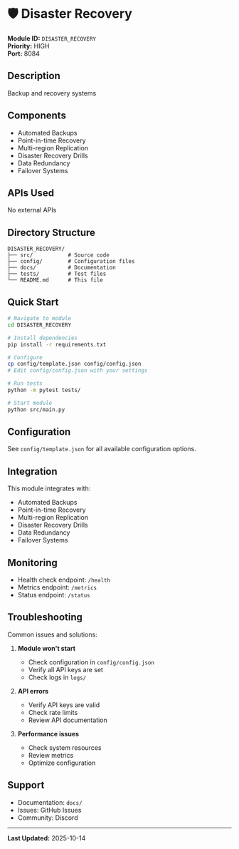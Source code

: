 # 🛡️ Disaster Recovery

**Module ID:** `DISASTER_RECOVERY`  
**Priority:** HIGH  
**Port:** 8084

## Description

Backup and recovery systems

## Components

- Automated Backups
- Point-in-time Recovery
- Multi-region Replication
- Disaster Recovery Drills
- Data Redundancy
- Failover Systems

## APIs Used

No external APIs

## Directory Structure

```
DISASTER_RECOVERY/
├── src/           # Source code
├── config/        # Configuration files
├── docs/          # Documentation
├── tests/         # Test files
└── README.md      # This file
```

## Quick Start

```bash
# Navigate to module
cd DISASTER_RECOVERY

# Install dependencies
pip install -r requirements.txt

# Configure
cp config/template.json config/config.json
# Edit config/config.json with your settings

# Run tests
python -m pytest tests/

# Start module
python src/main.py
```

## Configuration

See `config/template.json` for all available configuration options.

## Integration

This module integrates with:
- Automated Backups
- Point-in-time Recovery
- Multi-region Replication
- Disaster Recovery Drills
- Data Redundancy
- Failover Systems

## Monitoring

- Health check endpoint: `/health`
- Metrics endpoint: `/metrics`
- Status endpoint: `/status`

## Troubleshooting

Common issues and solutions:

1. **Module won't start**
   - Check configuration in `config/config.json`
   - Verify all API keys are set
   - Check logs in `logs/`

2. **API errors**
   - Verify API keys are valid
   - Check rate limits
   - Review API documentation

3. **Performance issues**
   - Check system resources
   - Review metrics
   - Optimize configuration

## Support

- Documentation: `docs/`
- Issues: GitHub Issues
- Community: Discord

---

**Last Updated:** 2025-10-14
